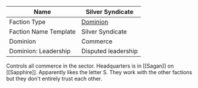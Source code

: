 | Name                  | Silver Syndicate                                                  |
| --------------------- | ----------------------------------------------------------------- |
| Faction Type          | [Dominion](datasworn:oracle_rollable:starforged/faction/dominion) |
| Faction Name Template | Silver Syndicate                                                  |
| Dominion              | Commerce                                                          |
| Dominion: Leadership  | Disputed leadership                                               |
Controls all commerce in the sector. Headquarters is in [[Sagan]] on [[Sapphire]]. Apparently likes the letter S. They work with the other factions but they don't entirely trust each other.